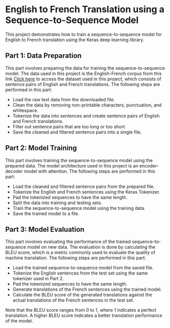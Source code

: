 # English to French Translation using a Sequence-to-Sequence Model
This project demonstrates how to train a sequence-to-sequence model for English to French translation using the Keras deep learning library.

## Part 1: Data Preparation
This part involves preparing the data for training the sequence-to-sequence model. The data used in this project is the English-French corpus from this link [Click here](https://www.manythings.org/anki/) to access the dataset used in this project, which consists of sentence pairs of English and French translations. The following steps are performed in this part:

* Load the raw text data from the downloaded file.
* Clean the data by removing non-printable characters, punctuation, and whitespace.
* Tokenize the data into sentences and create sentence pairs of English and French translations.
* Filter out sentence pairs that are too long or too short.
* Save the cleaned and filtered sentence pairs into a single file.

## Part 2: Model Training
This part involves training the sequence-to-sequence model using the prepared data. The model architecture used in this project is an encoder-decoder model with attention. The following steps are performed in this part:

* Load the cleaned and filtered sentence pairs from the prepared file.
* Tokenize the English and French sentences using the Keras Tokenizer.
* Pad the tokenized sequences to have the same length.
* Split the data into training and testing sets.
* Train the sequence-to-sequence model using the training data.
* Save the trained model to a file.

## Part 3: Model Evaluation
This part involves evaluating the performance of the trained sequence-to-sequence model on new data. The evaluation is done by calculating the BLEU score, which is a metric commonly used to evaluate the quality of machine translation. The following steps are performed in this part:

* Load the trained sequence-to-sequence model from the saved file.
* Tokenize the English sentences from the test set using the same tokenizer used in Part 2.
* Pad the tokenized sequences to have the same length.
* Generate translations of the French sentences using the trained model.
* Calculate the BLEU score of the generated translations against the actual translations of the French sentences in the test set.

Note that the BLEU score ranges from 0 to 1, where 1 indicates a perfect translation. A higher BLEU score indicates a better translation performance of the model.
